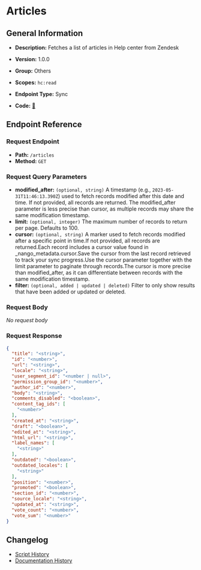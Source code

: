 # Articles

## General Information

- **Description:** Fetches a list of articles in Help center from Zendesk

- **Version:** 1.0.0
- **Group:** Others
- **Scopes:** `hc:read`
- **Endpoint Type:** Sync
- **Code:** [🔗](https://github.com/NangoHQ/integration-templates/tree/main/integrations/zendesk/syncs/articles.ts)


## Endpoint Reference

### Request Endpoint

- **Path:** `/articles`
- **Method:** `GET`

### Request Query Parameters

- **modified_after:** `(optional, string)` A timestamp (e.g., `2023-05-31T11:46:13.390Z`) used to fetch records modified after this date and time. If not provided, all records are returned. The modified_after parameter is less precise than cursor, as multiple records may share the same modification timestamp.
- **limit:** `(optional, integer)` The maximum number of records to return per page. Defaults to 100.
- **cursor:** `(optional, string)` A marker used to fetch records modified after a specific point in time.If not provided, all records are returned.Each record includes a cursor value found in _nango_metadata.cursor.Save the cursor from the last record retrieved to track your sync progress.Use the cursor parameter together with the limit parameter to paginate through records.The cursor is more precise than modified_after, as it can differentiate between records with the same modification timestamp.
- **filter:** `(optional, added | updated | deleted)` Filter to only show results that have been added or updated or deleted.

### Request Body

_No request body_

### Request Response

```json
{
  "title": "<string>",
  "id": "<number>",
  "url": "<string>",
  "locale": "<string>",
  "user_segment_id": "<number | null>",
  "permission_group_id": "<number>",
  "author_id": "<number>",
  "body": "<string>",
  "comments_disabled": "<boolean>",
  "content_tag_ids": [
    "<number>"
  ],
  "created_at": "<string>",
  "draft": "<boolean>",
  "edited_at": "<string>",
  "html_url": "<string>",
  "label_names": [
    "<string>"
  ],
  "outdated": "<boolean>",
  "outdated_locales": [
    "<string>"
  ],
  "position": "<number>",
  "promoted": "<boolean>",
  "section_id": "<number>",
  "source_locale": "<string>",
  "updated_at": "<string>",
  "vote_count": "<number>",
  "vote_sum": "<number>"
}
```

## Changelog

- [Script History](https://github.com/NangoHQ/integration-templates/commits/main/integrations/zendesk/syncs/articles.ts)
- [Documentation History](https://github.com/NangoHQ/integration-templates/commits/main/integrations/zendesk/syncs/articles.md)

<!-- END  GENERATED CONTENT -->


